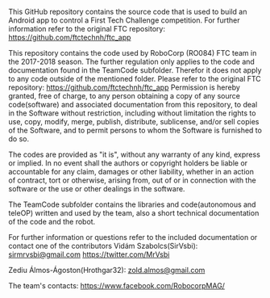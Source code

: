 This GitHub repository contains the source code that is used to build an Android app to control a First Tech Challenge competition.
For further information refer to the original FTC repository: https://github.com/ftctechnh/ftc_app


This repository contains the code used by RoboCorp (RO084) FTC team in the 2017-2018 season.
The further regulation only applies to the code and documentation found in the TeamCode subfolder. Therefor it does not apply to any code outside of
the mentioned folder. Please refer to the original FTC repository: https://github.com/ftctechnh/ftc_app
Permission is hereby granted, free of charge, to any person obtaining a copy of any source code(software) and associated documentation from this
repository, to deal in the Software without restriction, including without limitation the rights to use, copy, modify, merge, publish, distribute,
sublicense, and/or sell copies of the Software, and to permit persons to whom the Software is furnished to do so.

The codes are provided as "it is", without any warranty of any kind, express or implied. In no event shall the authors or copyright holders be
liable or accountable for any claim, damages or other liability, whether in an action of contract, tort or otherwise, arising from, out of or in
connection with
the software or the use or other dealings in the software.


The TeamCode subfolder contains the libraries and code(autonomous and teleOP) written and used by the team, also a short technical documentation of
 the code and the robot.


For further information or questions refer to the included documentation or contact one of the contributors
Vidám Szabolcs(SirVsbi):
    sirmrvsbi@gmail.com
    https://twitter.com/MrVsbi

Zediu Álmos-Ágoston(Hrothgar32):
    zold.almos@gmail.com

The team's contacts:
    https://www.facebook.com/RobocorpMAG/